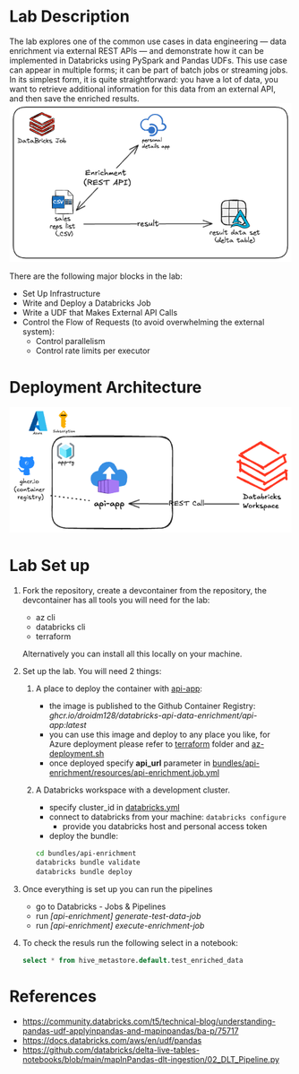 # Lab Description 

The lab explores one of the common use cases in data engineering — data enrichment via external REST APIs — and demonstrate how it can be implemented in Databricks using PySpark and Pandas UDFs. This use case can appear in multiple forms; it can be part of batch jobs or streaming jobs. In its simplest form, it is quite straightforward: you have a lot of data, you want to retrieve additional information for this data from an external API, and then save the enriched results.
![Use-case](external-system-enrichment-use-case.excalidraw.png)

There are the following major blocks in the lab:

- Set Up Infrastructure
- Write and Deploy a Databricks Job
- Write a UDF that Makes External API Calls
- Control the Flow of Requests (to avoid overwhelming the external system):
    - Control parallelism
    - Control rate limits per executor

# Deployment Architecture 

![Api Enrichment](api-enrichment.excalidraw.png)

# Lab Set up

1. Fork the repository, create a devcontainer from the repository, the devcontainer has all tools you will need for the lab:
    - az cli
    - databricks cli
    - terraform

    Alternatively you can install all this locally on your machine.

2. Set up the lab. You will need 2 things:
    1) A place to deploy the container with [api-app](api-app/app.py): 
        - the image is published to the Github Container Registry: *ghcr.io/droidm128/databricks-api-data-enrichment/api-app:latest*
        - you can use this image and deploy to any place you like, for Azure deployment please refer to [terraform](terraform) folder and [az-deployment.sh](az-deployment.sh)
        - once deployed specify **api_url** parameter in [bundles/api-enrichment/resources/api-enrichment.job.yml](bundles/api-enrichment/resources/api-enrichment.job.yml)

    2) A Databricks workspace with a development cluster.
        - specify cluster_id in [databricks.yml](bundles/api-enrichment/databricks.yml)
        - connect to databricks from your machine: `databricks configure` 
            - provide you databricks host and personal access token
        - deploy the bundle:
        ```bash
        cd bundles/api-enrichment
        databricks bundle validate
        databricks bundle deploy
        ```
3. Once everything is set up you can run the pipelines
    - go to Databricks - Jobs & Pipelines  
    - run *[api-enrichment] generate-test-data-job*
    - run *[api-enrichment] execute-enrichment-job*
4. To check the resuls run the following select in a notebook:
    ```sql
    select * from hive_metastore.default.test_enriched_data 
    ```

# References
- https://community.databricks.com/t5/technical-blog/understanding-pandas-udf-applyinpandas-and-mapinpandas/ba-p/75717
- https://docs.databricks.com/aws/en/udf/pandas 
- https://github.com/databricks/delta-live-tables-notebooks/blob/main/mapInPandas-dlt-ingestion/02_DLT_Pipeline.py